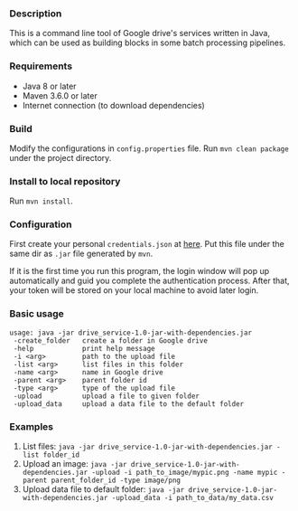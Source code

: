 ### Description

This is a command line tool of Google drive's services written in Java, 
which can be used as building blocks in some batch processing pipelines.

### Requirements

- Java 8 or later
- Maven 3.6.0 or later
- Internet connection (to download dependencies)

### Build

Modify the configurations in `config.properties` file.
Run `mvn clean package` under the project directory.

### Install to local repository

Run `mvn install`.

### Configuration

First create your personal `credentials.json` at [here](https://developers.google.com/drive/api/v3/quickstart/java).
Put this file under the same dir as `.jar` file generated by `mvn`.

If it is the first time you run this program, the login window will
pop up automatically and guid you complete the authentication process.
After that, your token will be stored on your local machine to avoid later login.


### Basic usage
```
usage: java -jar drive_service-1.0-jar-with-dependencies.jar
 -create_folder   create a folder in Google drive
 -help            print help message
 -i <arg>         path to the upload file
 -list <arg>      list files in this folder
 -name <arg>      name in Google drive
 -parent <arg>    parent folder id
 -type <arg>      type of the upload file
 -upload          upload a file to given folder
 -upload_data     upload a data file to the default folder
```

### Examples

1. List files: `java -jar drive_service-1.0-jar-with-dependencies.jar -list folder_id`
2. Upload an image: `java -jar drive_service-1.0-jar-with-dependencies.jar -upload -i path_to_image/mypic.png -name mypic -parent parent_folder_id -type image/png`
3. Upload data file to default folder: `java -jar drive_service-1.0-jar-with-dependencies.jar -upload_data -i path_to_data/my_data.csv`
